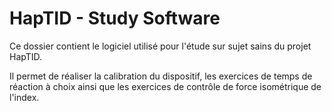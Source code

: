 # HapTID - Study Software

Ce dossier contient le logiciel utilisé pour l'étude sur sujet sains du projet HapTID.

Il permet de réaliser la calibration du dispositif, les exercices de temps de réaction à choix ainsi que les exercices de contrôle de force isométrique de l'index.